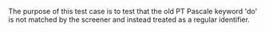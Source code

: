 The purpose of this test case is to test that the old PT Pascale keyword 'do' is not matched by the screener and instead treated as a regular identifier.